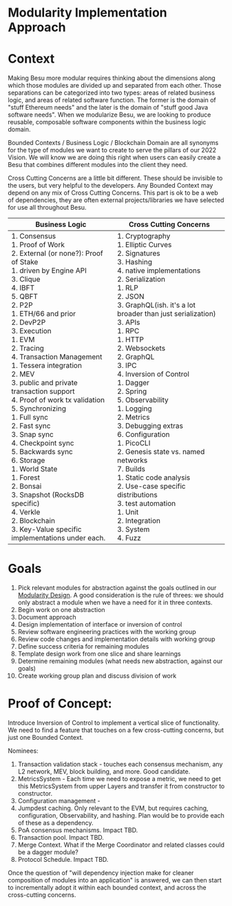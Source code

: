 # Modularity Implementation Approach

# Context

Making Besu more modular requires thinking about the dimensions along which those modules are divided up and separated from each other. Those separations can be categorized into two types: areas of related business logic, and areas of related software function. The former is the domain of "stuff Ethereum needs" and the later is the domain of "stuff good Java software needs". When we modularize Besu, we are looking to produce reusable, composable software components within the business logic domain.  

Bounded Contexts / Business Logic / Blockchain Domain are all synonyms for the type of modules we want to create to serve the pillars of our 2022 Vision. We will know we are doing this right when users can easily create a Besu that combines different modules into the client they need.

Cross Cutting Concerns are a little bit different. These should be invisible to the users, but very helpful to the developers. Any Bounded Context may depend on any mix of Cross Cutting Concerns. This part is ok to be a web of dependencies, they are often external projects/libraries we have selected for use all throughout Besu.

  

| Business Logic | Cross Cutting Concerns |
| --- | --- |
| 1. Consensus<br>  1. Proof of Work<br>  2. External (or none?): Proof of Stake<br>    1. driven by Engine API<br>  3. Clique<br>  4. IBFT<br>  5. QBFT<br>2. P2P<br>  1. ETH/66 and prior<br>  2. DevP2P<br>3. Execution<br>  1. EVM<br>  2. Tracing<br>4. Transaction Management<br>  1. Tessera integration<br>  2. MEV<br>  3. public and private transaction support<br>  4. Proof of work tx validation<br>5. Synchronizing<br>  1. Full sync<br>  2. Fast sync<br>  3. Snap sync<br>  4. Checkpoint sync<br>  5. Backwards sync<br>6. Storage<br>  1. World State<br>    1. Forest<br>    2. Bonsai<br>    3. Snapshot (RocksDB specific)<br>    4. Verkle<br>  2. Blockchain <br>  3. Key-Value specific implementations under each. | 1. Cryptography<br>  1. Elliptic Curves<br>  2. Signatures<br>  3. Hashing<br>  4. native implementations<br>2. Serialization<br>  1. RLP<br>  2. JSON<br>  3. GraphQL(ish. it's a lot broader than just serialization)<br>3. APIs<br>  1. RPC<br>    1. HTTP<br>    2. Websockets<br>  2. GraphQL<br>  3. IPC<br>4. Inversion of Control<br>  1. Dagger<br>  2. Spring<br>5. Observability<br>  1. Logging<br>  2. Metrics<br>  3. Debugging extras<br>6. Configuration<br>  1. PicoCLI<br>  2. Genesis state vs. named networks<br>7. Builds<br>  1. Static code analysis <br>  2. Use-case specific distributions<br>  3. test automation<br>    1. Unit<br>    2. Integration<br>    3. System<br>    4. Fuzz |

  

# Goals

1. Pick relevant modules for abstraction against the goals outlined in our [Modularity Design](../modular-besu.md). A good consideration is the rule of threes: we should only abstract a module when we have a need for it in three contexts.
2. Begin work on one abstraction 
  1. Document approach 
  2. Design implementation of interface or inversion of control
  3. Review software engineering practices with the working group
  4. Review code changes and implementation details with working group
3. Define success criteria for remaining modules
4. Template design work from one slice and share learnings
5. Determine remaining modules (what needs new abstraction, against our goals) 
6. Create working group plan and discuss division of work

# Proof of Concept:

Introduce Inversion of Control to implement a vertical slice of functionality. We need to find a feature that touches on a few cross-cutting concerns, but just one Bounded Context.

Nominees:

1. Transaction validation stack - touches each consensus mechanism, any L2 network, MEV, block building, and more. Good candidate. 
2. MetricsSystem - Each time we need to expose a metric, we need to get this MetricsSystem from upper Layers and transfer it from constructor to constructor. 
3. Configuration management - 
4. Jumpdest caching. Only relevant to the EVM, but requires caching, configuration, Observability, and hashing. Plan would be to provide each of these as a dependency.
5. PoA consensus mechanisms. Impact TBD.
6. Transaction pool. Impact TBD.
7. Merge Context. What if the Merge Coordinator and related classes could be a dagger module?
8. Protocol Schedule. Impact TBD.

Once the question of "will dependency injection make for cleaner composition of modules into an application" is answered, we can then start to incrementally adopt it within each bounded context, and across the cross-cutting concerns.
